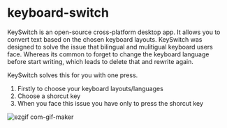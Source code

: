 # keyboard-switch
 KeySwitch is an open-source cross-platform desktop app. It allows you to convert text based on the chosen keyboard layouts. KeySwitch was designed to solve the issue that bilingual and mulitigual keyboard users face. Whereas its common to forget to change the keyboard language before start writing, which leads to delete that and rewrite again.
 
KeySwitch solves this for you with one press.
1. Firstly to choose your keyboard layouts/languages 
2. Choose a shorcut key
3. When you face this issue you have only to press the shorcut key

![ezgif com-gif-maker](https://user-images.githubusercontent.com/30930306/128397907-ea3b45f4-8fff-4c08-9a00-cdf8c047315a.gif)
